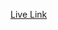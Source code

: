 
[Live Link](https://www.hackerrank.com/contests/mid-term-exam-a-introduction-to-algorithms-a-batch-06/challenges)
